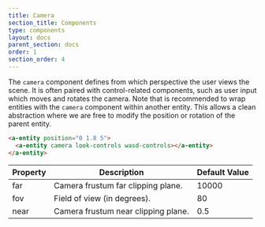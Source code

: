 ```yaml
---
title: Camera
section_title: Components
type: components
layout: docs
parent_section: docs
order: 1
section_order: 4
---
```


The `camera` component defines from which perspective the user views the scene. It is often paired with control-related components, such as user input which moves and rotates the camera. Note that is recommended to wrap entities with the `camera` component within another entity. This allows a clean abstraction where we are free to modify the position or rotation of the parent entity.

```html
<a-entity position="0 1.8 5">
  <a-entity camera look-controls wasd-controls></a-entity>
</a-entity>
```

| Property  | Description                                                                          | Default Value  |
|-----------|--------------------------------------------------------------------------------------|----------------|
| far       | Camera frustum far clipping plane.                                                   | 10000          |
| fov       | Field of view (in degrees).                                                          | 80             |
| near      | Camera frustum near clipping plane.                                                  | 0.5            |
